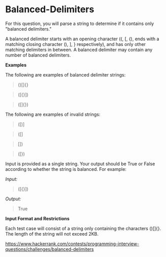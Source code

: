# Balanced-Delimiters

For this question, you will parse a string to determine if it contains only "balanced delimiters."

A balanced delimiter starts with an opening character ((, [, {), ends with a matching closing character (), ], } respectively), and has only other matching delimiters in between. A balanced delimiter may contain any number of balanced delimiters.

**Examples**

The following are examples of balanced delimiter strings:

> ()[]{}

> ([{}])

> ([]{})

The following are examples of invalid strings:

> ([)]

> ([]

> [])

> ([})

Input is provided as a single string. Your output should be True or False according to whether the string is balanced. For example:

*Input:*

> ([{}])

*Output:*

> True

**Input Format and Restrictions**

Each test case will consist of a string only containing the characters ()[]{}. The length of the string will not exceed 2KB.

https://www.hackerrank.com/contests/programming-interview-questions/challenges/balanced-delimiters
